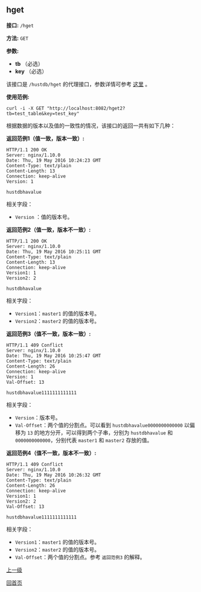 ## hget ##

**接口:** `/hget`

**方法:** `GET`

**参数:** 

*  **tb** （必选）  
*  **key** （必选）  

该接口是 `/hustdb/hget` 的代理接口，参数详情可参考 [这里](../hustdb/hustdb/hget.md) 。

**使用范例:**

    curl -i -X GET "http://localhost:8082/hget2?tb=test_table&key=test_key"

根据数据的版本以及值的一致性的情况，该接口的返回一共有如下几种：

**返回范例1（值一致，版本一致）:**

    HTTP/1.1 200 OK
    Server: nginx/1.10.0
    Date: Thu, 19 May 2016 10:24:23 GMT
    Content-Type: text/plain
    Content-Length: 13
    Connection: keep-alive
    Version: 1
    
    hustdbhavalue

相关字段：
  
* `Version` ：值的版本号。

**返回范例2（值一致，版本不一致）:**

    HTTP/1.1 200 OK
    Server: nginx/1.10.0
    Date: Thu, 19 May 2016 10:25:11 GMT
    Content-Type: text/plain
    Content-Length: 13
    Connection: keep-alive
    Version1: 1
    Version2: 2
    
    hustdbhavalue

相关字段：

* `Version1`：`master1` 的值的版本号。  
* `Version2`：`master2` 的值的版本号。

**返回范例3（值不一致，版本一致）:**

    HTTP/1.1 409 Conflict
    Server: nginx/1.10.0
    Date: Thu, 19 May 2016 10:25:47 GMT
    Content-Type: text/plain
    Content-Length: 26
    Connection: keep-alive
    Version: 1
    Val-Offset: 13
    
    hustdbhavalue1111111111111

相关字段：

* `Version`：版本号。  
* `Val-Offset`：两个值的分割点。可以看到 `hustdbhavalue0000000000000` 以偏移为 `13` 的地方分开，可以得到两个子串，分别为 `hustdbhavalue` 和 `0000000000000`，分别代表 `master1` 和 `master2` 存放的值。

**返回范例4（值不一致，版本不一致）:**

    HTTP/1.1 409 Conflict
    Server: nginx/1.10.0
    Date: Thu, 19 May 2016 10:26:32 GMT
    Content-Type: text/plain
    Content-Length: 26
    Connection: keep-alive
    Version1: 1
    Version2: 2
    Val-Offset: 13
    
    hustdbhavalue1111111111111

相关字段：

* `Version1`：`master1` 的值的版本号。  
* `Version2`：`master2` 的值的版本号。
* `Val-Offset`：两个值的分割点。参考 `返回范例3` 的解释。

[上一级](../ha.md)

[回首页](../../index.md)